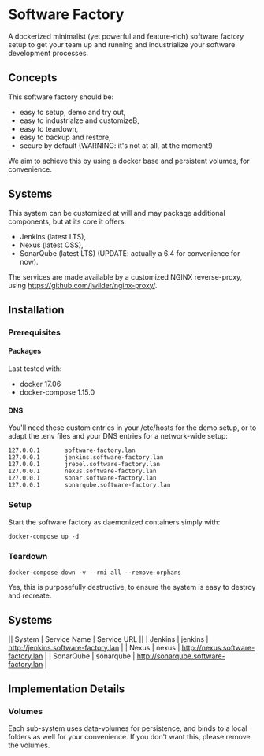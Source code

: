 # Software Factory

A dockerized minimalist (yet powerful and feature-rich) software
factory setup to get your team up and running and industrialize your
software development processes.

## Concepts

This software factory should be:

 * easy to setup, demo and try out,
 * easy to industrialze and customizeB,
 * easy to teardown,
 * easy to backup and restore,
 * secure by default (WARNING: it's not at all, at the moment!)

We aim to achieve this by using a docker base and persistent volumes,
for convenience.

## Systems

This system can be customized at will and may package additional
components, but at its core it offers:

 * Jenkins (latest LTS),
 * Nexus (latest OSS),
 * SonarQube (latest LTS) (UPDATE: actually a 6.4 for convenience for now).

The services are made available by a customized NGINX reverse-proxy,
using https://github.com/jwilder/nginx-proxy/.

## Installation

### Prerequisites

#### Packages

Last tested with:

 * docker 17.06
 * docker-compose 1.15.0

#### DNS

You'll need these custom entries in your /etc/hosts for the demo setup,
or to adapt the .env files and your DNS entries for a network-wide setup:

```
127.0.0.1       software-factory.lan
127.0.0.1       jenkins.software-factory.lan
127.0.0.1       jrebel.software-factory.lan
127.0.0.1       nexus.software-factory.lan
127.0.0.1       sonar.software-factory.lan
127.0.0.1       sonarqube.software-factory.lan
```

### Setup

Start the software factory as daemonized containers simply with:

```
docker-compose up -d
```



### Teardown

```
docker-compose down -v --rmi all --remove-orphans
```

Yes, this is purposefully destructive, to ensure the system is easy to destroy
and recreate.

## Systems

|| System   | Service Name | Service URL                          ||
| Jenkins   | jenkins      | http://jenkins.software-factory.lan   |
| Nexus     | nexus        | http://nexus.software-factory.lan     |
| SonarQube | sonarqube    | http://sonarqube.software-factory.lan |

## Implementation Details

### Volumes

Each sub-system uses data-volumes for persistence, and binds to a
local folders as well for your convenience. If you don't want this,
please remove the volumes.
